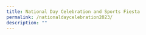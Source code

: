 ```yaml
---
title: National Day Celebration and Sports Fiesta
permalink: /nationaldaycelebration2023/
description: ""
---
```

